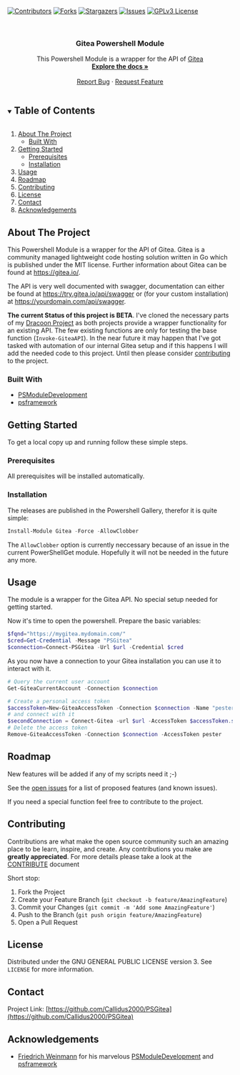 ﻿<!--
*** Thanks for checking out the Best-README-Template. If you have a suggestion
*** that would make this better, please fork the repo and create a pull request
*** or simply open an issue with the tag "enhancement".
*** Thanks again! Now go create something AMAZING! :D
***
-->

<!-- PROJECT SHIELDS -->
<!--
*** I'm using markdown "reference style" links for readability.
*** Reference links are enclosed in brackets [ ] instead of parentheses ( ).
*** See the bottom of this document for the declaration of the reference variables
*** for contributors-url, forks-url, etc. This is an optional, concise syntax you may use.
*** https://www.markdownguide.org/basic-syntax/#reference-style-links
-->
[![Contributors][contributors-shield]][contributors-url]
[![Forks][forks-shield]][forks-url]
[![Stargazers][stars-shield]][stars-url]
[![Issues][issues-shield]][issues-url]
[![GPLv3 License][license-shield]][license-url]


<br />
<p align="center">
<!-- PROJECT LOGO
  <a href="https://github.com/Callidus2000/PSGitea">
    <img src="images/logo.png" alt="Logo" width="80" height="80">
  </a>
-->

  <h3 align="center">Gitea Powershell Module</h3>

  <p align="center">
    This Powershell Module is a wrapper for the API of <a href="https://gitea.io/">Gitea</a>
    <br />
    <a href="https://github.com/Callidus2000/PSGitea"><strong>Explore the docs »</strong></a>
    <br />
    <br />
    <a href="https://github.com/Callidus2000/PSGitea/issues">Report Bug</a>
    ·
    <a href="https://github.com/Callidus2000/PSGitea/issues">Request Feature</a>
  </p>
</p>



<!-- TABLE OF CONTENTS -->
<details open="open">
  <summary><h2 style="display: inline-block">Table of Contents</h2></summary>
  <ol>
    <li>
      <a href="#about-the-project">About The Project</a>
      <ul>
        <li><a href="#built-with">Built With</a></li>
      </ul>
    </li>
    <li>
      <a href="#getting-started">Getting Started</a>
      <ul>
        <li><a href="#prerequisites">Prerequisites</a></li>
        <li><a href="#installation">Installation</a></li>
      </ul>
    </li>
    <li><a href="#usage">Usage</a></li>
    <li><a href="#roadmap">Roadmap</a></li>
    <li><a href="#contributing">Contributing</a></li>
    <li><a href="#license">License</a></li>
    <li><a href="#contact">Contact</a></li>
    <li><a href="#acknowledgements">Acknowledgements</a></li>
  </ol>
</details>



<!-- ABOUT THE PROJECT -->
## About The Project

This Powershell Module is a wrapper for the API of Gitea. Gitea is a community managed lightweight code hosting solution written in Go which is published under the MIT license. Further information about Gitea can be found at https://gitea.io/.

The API is very well documented with swagger, documentation can either be found at https://try.gitea.io/api/swagger or (for your custom installation) at https://yourdomain.com/api/swagger.

**The current Status of this project is BETA**. I've cloned the necessary parts of my [Dracoon Project](https://github.com/Callidus2000/Dracoon) as both projects provide a wrapper functionality for an existing API. The few existing functions are only for testing the base function (`Invoke-GiteaAPI`). In the near future it may happen that I've got tasked with automation of our internal Gitea setup and if this happens I will add the needed code to this project. Until then please consider [contributing](#Contributing) to the project.

### Built With

* [PSModuleDevelopment](https://github.com/PowershellFrameworkCollective/PSModuleDevelopment)
* [psframework](https://github.com/PowershellFrameworkCollective/psframework)



<!-- GETTING STARTED -->
## Getting Started

To get a local copy up and running follow these simple steps.

### Prerequisites

All prerequisites will be installed automatically.

### Installation

The releases are published in the Powershell Gallery, therefor it is quite simple:
  ```powershell
  Install-Module Gitea -Force -AllowClobber
  ```
The `AllowClobber` option is currently neccessary because of an issue in the current PowerShellGet module. Hopefully it will not be needed in the future any more.

<!-- USAGE EXAMPLES -->
## Usage

The module is a wrapper for the Gitea API. No special setup needed for getting started.

Now it's time to open the powershell. Prepare the basic variables:
```powershell
$fqnd="https://mygitea.mydomain.com/"
$cred=Get-Credential -Message "PSGitea"
$connection=Connect-PSGitea -Url $url -Credential $cred
```
As you now have a connection to your Gitea installation you can use it to interact with it.
```powershell
# Query the current user account
Get-GiteaCurrentAccount -Connection $connection

# Create a personal access token
$accessToken=New-GiteaAccessToken -Connection $connection -Name "pester"
# and connect with it
$secondConnection = Connect-Gitea -url $url -AccessToken $accessToken.sha1
# Delete the access token
Remove-GiteaAccessToken -Connection $connection -AccessToken pester
```

<!-- ROADMAP -->
## Roadmap
New features will be added if any of my scripts need it ;-)

See the [open issues](https://github.com/Callidus2000/PSGitea/issues) for a list of proposed features (and known issues).

If you need a special function feel free to contribute to the project.

<!-- CONTRIBUTING -->
## Contributing

Contributions are what make the open source community such an amazing place to be learn, inspire, and create. Any contributions you make are **greatly appreciated**. For more details please take a look at the [CONTRIBUTE](docs/CONTRIBUTING.md#Contributing-to-this-repository) document

Short stop:

1. Fork the Project
2. Create your Feature Branch (`git checkout -b feature/AmazingFeature`)
3. Commit your Changes (`git commit -m 'Add some AmazingFeature'`)
4. Push to the Branch (`git push origin feature/AmazingFeature`)
5. Open a Pull Request

<!-- LICENSE -->
## License

Distributed under the GNU GENERAL PUBLIC LICENSE version 3. See `LICENSE` for more information.

<!-- CONTACT -->
## Contact


Project Link: [https://github.com/Callidus2000/PSGitea](https://github.com/Callidus2000/PSGitea)



<!-- ACKNOWLEDGEMENTS -->
## Acknowledgements

* [Friedrich Weinmann](https://github.com/FriedrichWeinmann) for his marvelous [PSModuleDevelopment](https://github.com/PowershellFrameworkCollective/PSModuleDevelopment) and [psframework](https://github.com/PowershellFrameworkCollective/psframework)





<!-- MARKDOWN LINKS & IMAGES -->
<!-- https://www.markdownguide.org/basic-syntax/#reference-style-links -->
[contributors-shield]: https://img.shields.io/github/contributors/Callidus2000/PSGitea.svg?style=for-the-badge
[contributors-url]: https://github.com/Callidus2000/PSGitea/graphs/contributors
[forks-shield]: https://img.shields.io/github/forks/Callidus2000/PSGitea.svg?style=for-the-badge
[forks-url]: https://github.com/Callidus2000/PSGitea/network/members
[stars-shield]: https://img.shields.io/github/stars/Callidus2000/PSGitea.svg?style=for-the-badge
[stars-url]: https://github.com/Callidus2000/PSGitea/stargazers
[issues-shield]: https://img.shields.io/github/issues/Callidus2000/PSGitea.svg?style=for-the-badge
[issues-url]: https://github.com/Callidus2000/PSGitea/issues
[license-shield]: https://img.shields.io/github/license/Callidus2000/PSGitea.svg?style=for-the-badge
[license-url]: https://github.com/Callidus2000/PSGitea/blob/master/LICENSE

